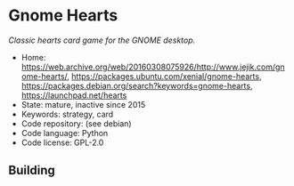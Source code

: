 # Gnome Hearts

_Classic hearts card game for the GNOME desktop._

- Home: https://web.archive.org/web/20160308075926/http://www.jejik.com/gnome-hearts/, https://packages.ubuntu.com/xenial/gnome-hearts, https://packages.debian.org/search?keywords=gnome-hearts, https://launchpad.net/hearts
- State: mature, inactive since 2015
- Keywords: strategy, card
- Code repository: (see debian)
- Code language: Python
- Code license: GPL-2.0

## Building
